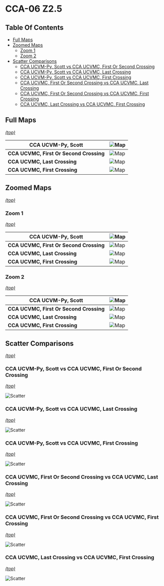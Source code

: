 # CCA-06 Z2.5

## Table Of Contents
* [Full Maps](#full-maps)
* [Zoomed Maps](#zoomed-maps)
  * [Zoom 1](#zoom-1)
  * [Zoom 2](#zoom-2)
* [Scatter Comparisons](#scatter-comparisons)
  * [CCA UCVM-Py, Scott vs CCA UCVMC, First Or Second Crossing](#cca-ucvm-py-scott-vs-cca-ucvmc-first-or-second-crossing)
  * [CCA UCVM-Py, Scott vs CCA UCVMC, Last Crossing](#cca-ucvm-py-scott-vs-cca-ucvmc-last-crossing)
  * [CCA UCVM-Py, Scott vs CCA UCVMC, First Crossing](#cca-ucvm-py-scott-vs-cca-ucvmc-first-crossing)
  * [CCA UCVMC, First Or Second Crossing vs CCA UCVMC, Last Crossing](#cca-ucvmc-first-or-second-crossing-vs-cca-ucvmc-last-crossing)
  * [CCA UCVMC, First Or Second Crossing vs CCA UCVMC, First Crossing](#cca-ucvmc-first-or-second-crossing-vs-cca-ucvmc-first-crossing)
  * [CCA UCVMC, Last Crossing vs CCA UCVMC, First Crossing](#cca-ucvmc-last-crossing-vs-cca-ucvmc-first-crossing)
## Full Maps
*[(top)](#table-of-contents)*

| **CCA UCVM-Py, Scott** | ![Map](resources/cca_25_ucvm_py_scott_full.png) |
|-----|-----|
| **CCA UCVMC, First Or Second Crossing** | ![Map](resources/cca_25_ucvmc_first_or_second_full.png) |
| **CCA UCVMC, Last Crossing** | ![Map](resources/cca_25_ucvmc_last_full.png) |
| **CCA UCVMC, First Crossing** | ![Map](resources/cca_25_ucvmc_first_full.png) |
## Zoomed Maps
*[(top)](#table-of-contents)*

### Zoom 1
*[(top)](#table-of-contents)*

| **CCA UCVM-Py, Scott** | ![Map](resources/cca_25_ucvm_py_scott_zoom_0.png) |
|-----|-----|
| **CCA UCVMC, First Or Second Crossing** | ![Map](resources/cca_25_ucvmc_first_or_second_zoom_0.png) |
| **CCA UCVMC, Last Crossing** | ![Map](resources/cca_25_ucvmc_last_zoom_0.png) |
| **CCA UCVMC, First Crossing** | ![Map](resources/cca_25_ucvmc_first_zoom_0.png) |
### Zoom 2
*[(top)](#table-of-contents)*

| **CCA UCVM-Py, Scott** | ![Map](resources/cca_25_ucvm_py_scott_zoom_1.png) |
|-----|-----|
| **CCA UCVMC, First Or Second Crossing** | ![Map](resources/cca_25_ucvmc_first_or_second_zoom_1.png) |
| **CCA UCVMC, Last Crossing** | ![Map](resources/cca_25_ucvmc_last_zoom_1.png) |
| **CCA UCVMC, First Crossing** | ![Map](resources/cca_25_ucvmc_first_zoom_1.png) |
## Scatter Comparisons
*[(top)](#table-of-contents)*

### CCA UCVM-Py, Scott vs CCA UCVMC, First Or Second Crossing
*[(top)](#table-of-contents)*

![Scatter](resources/cca_25_ucvm_py_scott_vs_cca_25_ucvmc_first_or_second_scatter.png)
### CCA UCVM-Py, Scott vs CCA UCVMC, Last Crossing
*[(top)](#table-of-contents)*

![Scatter](resources/cca_25_ucvm_py_scott_vs_cca_25_ucvmc_last_scatter.png)
### CCA UCVM-Py, Scott vs CCA UCVMC, First Crossing
*[(top)](#table-of-contents)*

![Scatter](resources/cca_25_ucvm_py_scott_vs_cca_25_ucvmc_first_scatter.png)
### CCA UCVMC, First Or Second Crossing vs CCA UCVMC, Last Crossing
*[(top)](#table-of-contents)*

![Scatter](resources/cca_25_ucvmc_first_or_second_vs_cca_25_ucvmc_last_scatter.png)
### CCA UCVMC, First Or Second Crossing vs CCA UCVMC, First Crossing
*[(top)](#table-of-contents)*

![Scatter](resources/cca_25_ucvmc_first_or_second_vs_cca_25_ucvmc_first_scatter.png)
### CCA UCVMC, Last Crossing vs CCA UCVMC, First Crossing
*[(top)](#table-of-contents)*

![Scatter](resources/cca_25_ucvmc_last_vs_cca_25_ucvmc_first_scatter.png)
